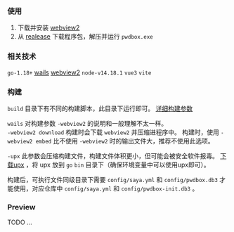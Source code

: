 ### 使用
1. 下载并安装 [webview2](https://developer.microsoft.com/n-us/microsoft-edge/webview2/)  
2. 从 [realease](https://github.com/WanneSimon/PwdBox/releases) 下载程序包，解压并运行 `pwdbox.exe`

### 相关技术
`go-1.18+` 
[wails](https://wails.io/docs/reference/cli) 
[webview2](https://developer.microsoft.com/n-us/microsoft-edge/webview2/) 
`node-v14.18.1`  `vue3`  `vite` 


### 构建
`build` 目录下有不同的构建脚本，此目录下运行即可。 [详细构建参数](https://wails.io/docs/reference/cli#build)  

`wails` 对构建参数 `-webview2` 的说明和一般理解不太一样。  
`-webview2 download` 构建时会下载 `webview2` 并压缩进程序中。
构建时，使用 `-webview2 embed` 比不使用 `-webview2` 时的输出文件大，推荐不使用此选项。  

`-upx` 此参数会压缩构建文件，构建文件体积更小，但可能会被安全软件报毒。 
[下载upx](https://github.com/upx/upx/releases) ，将 upx 放到 `go` `bin` 目录下（确保环境变量中可以使用upx即可）。

构建后，可执行文件同级目录下需要 `config/saya.yml` 和 `config/pwdbox.db3` 才能使用，对应仓库中 `config/saya.yml` 和 `config/pwdbox-init.db3` 。

### Preview
 TODO ...
